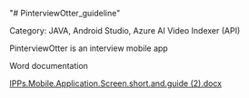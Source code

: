 "# PinterviewOtter_guideline" 

Category: JAVA, Android Studio, Azure AI Video Indexer (API)

PinterviewOtter is an interview mobile app

Word documentation



[IPPs.Mobile.Application.Screen.short.and.guide (2).docx](https://github.com/zeroyip175/PinterviewOtter_done/files/11998893/IPPs.Mobile.Application.Screen.short.and.guide.2.docx)
